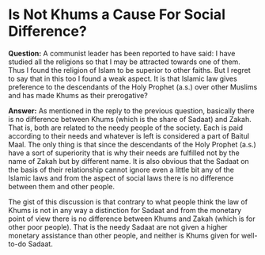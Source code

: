 Is Not Khums a Cause For Social Difference?
===========================================

**Question:** A communist leader has been reported to have said: I have
studied all the religions so that I may be attracted towards one of
them. Thus I found the religion of Islam to be superior to other faiths.
But I regret to say that in this too I found a weak aspect. It is that
Islamic law gives preference to the descendants of the Holy Prophet
(a.s.) over other Muslims and has made Khums as their prerogative?

**Answer:** As mentioned in the reply to the previous question,
basically there is no difference between Khums (which is the share of
Sadaat) and Zakah. That is, both are related to the needy people of the
society. Each is paid according to their needs and whatever is left is
considered a part of Baitul Maal. The only thing is that since the
descendants of the Holy Prophet (a.s.) have a sort of superiority that
is why their needs are fulfilled not by the name of Zakah but by
different name. It is also obvious that the Sadaat on the basis of their
relationship cannot ignore even a little bit any of the Islamic laws and
from the aspect of social laws there is no difference between them and
other people.

The gist of this discussion is that contrary to what people think the
law of Khums is not in any way a distinction for Sadaat and from the
monetary point of view there is no difference between Khums and Zakah
(which is for other poor people). That is the needy Sadaat are not given
a higher monetary assistance than other people, and neither is Khums
given for well-to-do Sadaat.

 
